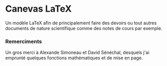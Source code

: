 # Canevas LaTeX
Un modèle LaTeX afin de principalement faire des devoirs ou tout autres documents de nature scientifique comme des notes de cours par exemple.

### Remerciments
Un gros merci à Alexande Simoneau et David Sénéchal, desquels j'ai emprunté quelques fonctions mathématiques et de mise en page.
